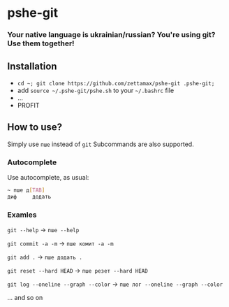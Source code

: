 # pshe-git

### Your native language is ukrainian/russian? You're using git? Use them together!

## Installation

- `cd ~; git clone https://github.com/zettamax/pshe-git .pshe-git;`
- add `source ~/.pshe-git/pshe.sh` to your `~/.bashrc` file
- ...
- PROFIT

## How to use?
Simply use `пше` instead of `git`
Subcommands are also supported.

### Autocomplete
Use autocomplete, as usual:

```bash
~ пше д[TAB]
диф     додать
```

### Examles
`git --help` -> `пше --help`

`git commit -a -m` -> `пше комит -a -m`

`git add .` -> `пше додать .`

`git reset --hard HEAD` -> `пше резет --hard HEAD`

`git log --oneline --graph --color` -> `пше лог --oneline --graph --color`

... and so on
